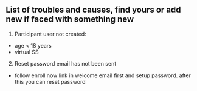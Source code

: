 ## List of troubles and causes, find yours or add new if faced with something new  

1) Participant user not created:
 - age < 18 years
 - virtual SS

2) Reset password email has not been sent
- follow enroll now link in welcome email first and setup password. after this you can reset password 